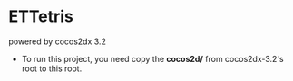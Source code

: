ETTetris
========

powered by cocos2dx 3.2

* To run this project, you need copy the **cocos2d/** from cocos2dx-3.2's root to this root.

